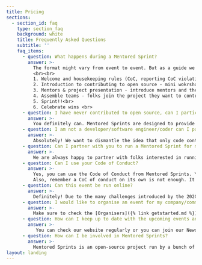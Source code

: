 ```yaml
---
title: Pricing
sections:
  - section_id: faq
    type: section_faq
    background: white
    title: Frequently Asked Questions
    subtitle: ''
    faq_items:
      - question: What happens during a Mentored Sprint?
        answer: >-
          The format might vary from event to event. But as a guide we try to inlcude the following parts:
          <br><br>
          1. Welcome and housekeeping rules (CoC, reporting CoC violations, schedule, etc.) <br>
          2. Introduction to contributing to open source - mini wokrshop on how to do your first contribution to an open source project (optional in event or watch party) <br>
          3. Mentors & project presentation - introduce mentors and the project(s) they can provide mentorship for <br>
          4. Assemble teams - folks join the project they want to contribute to <br>
          5. Sprint!!<br>
          6. Celebrate wins <br>
      - question: I have never contributed to open source, can I participate?
        answer: >- 
          You definitely can. Mentored Sprints are designed to provide support and opportunities to beginners and experienced folks alike. We cover beginners friendly workshops and provide a set of resources to get you started.
      - question: I am not a developer/software engineer/coder can I participate?
        answer: >- 
          Absolutely! We want to dismantle the idea that only code contributions matter. We make sure folks with diverse background have success opportunities at each sprint. If you are a writer, designer, project manager, lawyer or whatever your current career is you are welcome and we will make sure this is a meaningful experience for you.
      - question: Can I partner with you to run a Mentored Sprint for my community/event/project?
        answer: >- 
          We are always happy to partner with folks interested in running Mentored Sprints. However, we are a small bunch of very busy folks so it is not always possible. Please reach out using our contact form here and we can discuss this further. 
      - question: Can I use your Code of Conduct?
        answer: >- 
          Yes, you can use the Code of Conduct from Mentored Sprints. You can find this in the Comunity handbook. It is released under a CC-BY license so you will need to keep the attribution section and attribute our source.
          Also, remember a CoC of conduct on its own is not enough. It needs to be enforced.
      - question: Can this event be run online?
        answer: >-
          Definitely! Due to the many challenges introduced by the 2020 Covid-19 situation we had to pivot to online sprints. Make sure to check the Community handbook to learn how to best organise this kind of sprints.
      - question: I would like to organise an event for my company/community/project how can I do it?
        answer: >-
          Make sure to check the [Organisers]({% link getstarted.md %}) section in this website. There you will find a useful guide to get you through the organisation phase, as well as our brand guidelines and guidelines to add your event to our website for outreach.
      - question: How can I keep up to date with the upcoming events and developments?
        answer: >- 
           You can check our website regularly or you can join our Newsletter. 
      - question: How can I be involved in Mentored Sprints?
        answer: >- 
          Mentored Sprints is an open-source project run by a bunch of folks. We are always happy to onboard new contributors or organisers. You can head to our [GitHub organisation](https://github.com/pycon-mentored-sprints) and start contributing right away or you can get in touch through our contact form.
layout: landing
---
```

